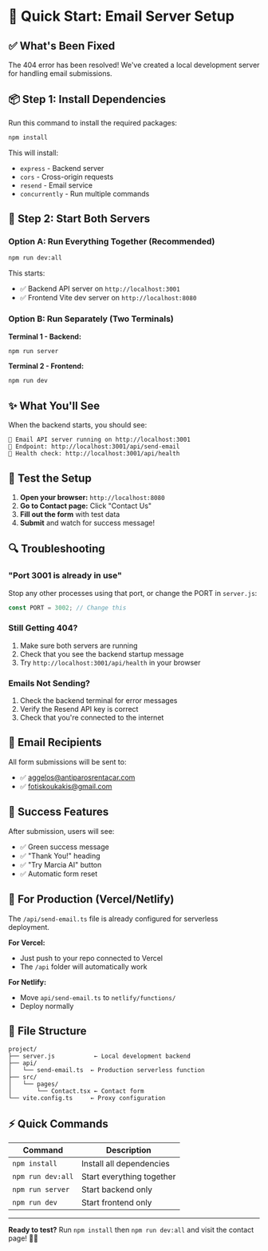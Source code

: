# 🚀 Quick Start: Email Server Setup

## ✅ What's Been Fixed

The 404 error has been resolved! We've created a local development server for handling email submissions.

## 📦 Step 1: Install Dependencies

Run this command to install the required packages:

```bash
npm install
```

This will install:
- `express` - Backend server
- `cors` - Cross-origin requests
- `resend` - Email service
- `concurrently` - Run multiple commands

## 🎯 Step 2: Start Both Servers

### Option A: Run Everything Together (Recommended)
```bash
npm run dev:all
```

This starts:
- ✅ Backend API server on `http://localhost:3001`
- ✅ Frontend Vite dev server on `http://localhost:8080`

### Option B: Run Separately (Two Terminals)

**Terminal 1 - Backend:**
```bash
npm run server
```

**Terminal 2 - Frontend:**
```bash
npm run dev
```

## ✨ What You'll See

When the backend starts, you should see:
```
🚀 Email API server running on http://localhost:3001
📧 Endpoint: http://localhost:3001/api/send-email
💚 Health check: http://localhost:3001/api/health
```

## 🧪 Test the Setup

1. **Open your browser:** `http://localhost:8080`
2. **Go to Contact page:** Click "Contact Us"
3. **Fill out the form** with test data
4. **Submit** and watch for success message!

## 🔍 Troubleshooting

### "Port 3001 is already in use"
Stop any other processes using that port, or change the PORT in `server.js`:
```javascript
const PORT = 3002; // Change this
```

### Still Getting 404?
1. Make sure both servers are running
2. Check that you see the backend startup message
3. Try `http://localhost:3001/api/health` in your browser

### Emails Not Sending?
1. Check the backend terminal for error messages
2. Verify the Resend API key is correct
3. Check that you're connected to the internet

## 📧 Email Recipients

All form submissions will be sent to:
- ✅ aggelos@antiparosrentacar.com
- ✅ fotiskoukakis@gmail.com

## 🎨 Success Features

After submission, users will see:
- ✅ Green success message
- ✅ "Thank You!" heading
- ✅ "Try Marcia AI" button
- ✅ Automatic form reset

## 🚀 For Production (Vercel/Netlify)

The `/api/send-email.ts` file is already configured for serverless deployment.

**For Vercel:**
- Just push to your repo connected to Vercel
- The `/api` folder will automatically work

**For Netlify:**
- Move `api/send-email.ts` to `netlify/functions/`
- Deploy normally

## 📝 File Structure

```
project/
├── server.js           ← Local development backend
├── api/
│   └── send-email.ts  ← Production serverless function
├── src/
│   └── pages/
│       └── Contact.tsx ← Contact form
└── vite.config.ts     ← Proxy configuration
```

## ⚡ Quick Commands

| Command | Description |
|---------|-------------|
| `npm install` | Install all dependencies |
| `npm run dev:all` | Start everything together |
| `npm run server` | Start backend only |
| `npm run dev` | Start frontend only |

---

**Ready to test?** Run `npm install` then `npm run dev:all` and visit the contact page! 📧✨
